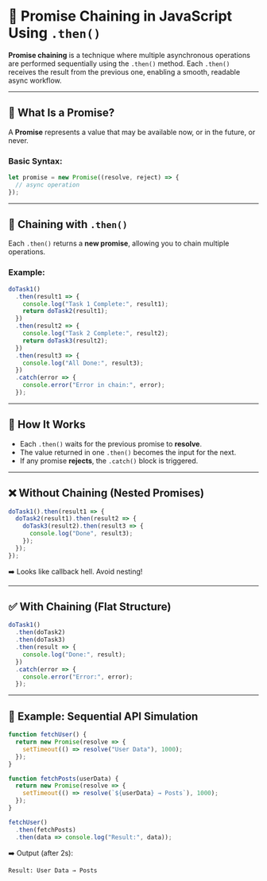 
# 🔗 Promise Chaining in JavaScript Using `.then()`

**Promise chaining** is a technique where multiple asynchronous operations are performed sequentially using the `.then()` method. Each `.then()` receives the result from the previous one, enabling a smooth, readable async workflow.

---

## 🚀 What Is a Promise?

A **Promise** represents a value that may be available now, or in the future, or never.

### Basic Syntax:
```javascript
let promise = new Promise((resolve, reject) => {
  // async operation
});
```

---

## 🔄 Chaining with `.then()`

Each `.then()` returns a **new promise**, allowing you to chain multiple operations.

### Example:
```javascript
doTask1()
  .then(result1 => {
    console.log("Task 1 Complete:", result1);
    return doTask2(result1);
  })
  .then(result2 => {
    console.log("Task 2 Complete:", result2);
    return doTask3(result2);
  })
  .then(result3 => {
    console.log("All Done:", result3);
  })
  .catch(error => {
    console.error("Error in chain:", error);
  });
```

---

## 🧠 How It Works

- Each `.then()` waits for the previous promise to **resolve**.
- The value returned in one `.then()` becomes the input for the next.
- If any promise **rejects**, the `.catch()` block is triggered.

---

## ❌ Without Chaining (Nested Promises)
```javascript
doTask1().then(result1 => {
  doTask2(result1).then(result2 => {
    doTask3(result2).then(result3 => {
      console.log("Done", result3);
    });
  });
});
```
➡️ Looks like callback hell. Avoid nesting!

---

## ✅ With Chaining (Flat Structure)
```javascript
doTask1()
  .then(doTask2)
  .then(doTask3)
  .then(result => {
    console.log("Done:", result);
  })
  .catch(error => {
    console.error("Error:", error);
  });
```

---

## 🧪 Example: Sequential API Simulation
```javascript
function fetchUser() {
  return new Promise(resolve => {
    setTimeout(() => resolve("User Data"), 1000);
  });
}

function fetchPosts(userData) {
  return new Promise(resolve => {
    setTimeout(() => resolve(`${userData} → Posts`), 1000);
  });
}

fetchUser()
  .then(fetchPosts)
  .then(data => console.log("Result:", data));
```

➡️ Output (after 2s):
```
Result: User Data → Posts
```

